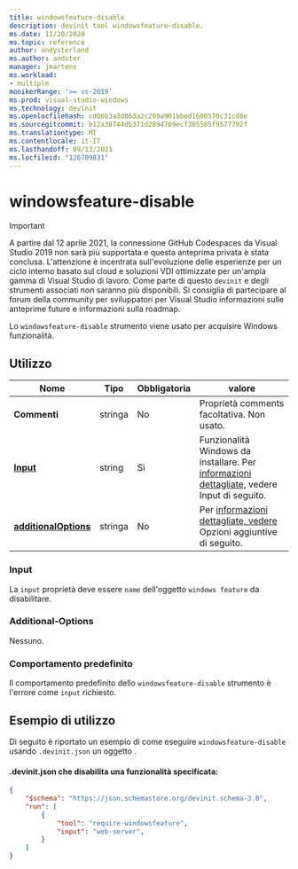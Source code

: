 ```yaml
---
title: windowsfeature-disable
description: devinit tool windowsfeature-disable.
ms.date: 11/20/2020
ms.topic: reference
author: andysterland
ms.author: andster
manager: jmartens
ms.workload:
- multiple
monikerRange: '>= vs-2019'
ms.prod: visual-studio-windows
ms.technology: devinit
ms.openlocfilehash: cd06b3a3d063a2c209a901bbed1600570c31cd8e
ms.sourcegitcommit: b12a38744db371d2894769ecf305585f9577792f
ms.translationtype: MT
ms.contentlocale: it-IT
ms.lasthandoff: 09/13/2021
ms.locfileid: "126709831"
---
```

# <a name="windowsfeature-disable"></a>windowsfeature-disable

> [!IMPORTANT]
> A partire dal 12 aprile 2021, la connessione GitHub Codespaces da Visual Studio 2019 non sarà più supportata e questa anteprima privata è stata conclusa. L'attenzione è incentrata sull'evoluzione delle esperienze per un ciclo interno basato sul cloud e soluzioni VDI ottimizzate per un'ampia gamma di Visual Studio di lavoro. Come parte di questo `devinit` e degli strumenti associati non saranno più disponibili. Si consiglia di partecipare al forum della community per sviluppatori per Visual Studio informazioni sulle anteprime future e informazioni sulla roadmap.

Lo `windowsfeature-disable` strumento viene usato per acquisire Windows funzionalità.

## <a name="usage"></a>Utilizzo

| Nome                                             | Tipo   | Obbligatoria | valore                                                                  |
|--------------------------------------------------|--------|----------|------------------------------------------------------------------------|
| **Commenti**                                     | stringa | No       | Proprietà comments facoltativa. Non usato.                                  |
| [**Input**](#input)                              | string | Sì      | Funzionalità Windows da installare. Per [informazioni dettagliate,](#input) vedere Input di seguito. |
| [**additionalOptions**](#additional-options)     | stringa | No       | Per [informazioni dettagliate, vedere](#additional-options) Opzioni aggiuntive di seguito.       |

### <a name="input"></a>Input

La `input` proprietà deve essere `name` dell'oggetto `windows feature` da disabilitare.

### <a name="additional-options"></a>Additional-Options

Nessuno.

### <a name="default-behavior"></a>Comportamento predefinito

Il comportamento predefinito dello `windowsfeature-disable` strumento è l'errore come `input` richiesto.

## <a name="example-usage"></a>Esempio di utilizzo
Di seguito è riportato un esempio di come eseguire `windowsfeature-disable` usando `.devinit.json` un oggetto .

#### <a name="devinitjson-that-will-disable-a-specified-feature"></a>.devinit.json che disabilita una funzionalità specificata:
```json
{
    "$schema": "https://json.schemastore.org/devinit.schema-3.0",
    "run": [
        {
            "tool": "require-windowsfeature",
            "input": "web-server",
        }
    ]
}
```
